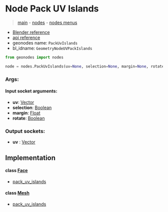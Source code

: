 # Node Pack UV Islands

> [main](../structure.md) - [nodes](nodes.md) - [nodes menus](nodes_menus.md)

- [Blender reference](https://docs.blender.org/manual/en/latest/modeling/geometry_nodes/uv/pack_uv_islands.html)
- [api reference](https://docs.blender.org/api/current/bpy.types.GeometryNodeUVPackIslands.html)
- geonodes name: `PackUvIslands`
- bl_idname: `GeometryNodeUVPackIslands`

```python
from geonodes import nodes

node = nodes.PackUvIslands(uv=None, selection=None, margin=None, rotate=None)
```

### Args:

#### Input socket arguments:

- **uv**: [Vector](Vector.md)
- **selection**: [Boolean](Boolean.md)
- **margin**: [Float](Float.md)
- **rotate**: [Boolean](Boolean.md)

### Output sockets:

- **uv** : [Vector](Vector.md)

## Implementation

#### class [Face](Face.md)

 - [pack_uv_islands](Face.md#pack_uv_islands)
#### class [Mesh](Mesh.md)

 - [pack_uv_islands](Mesh.md#pack_uv_islands)
